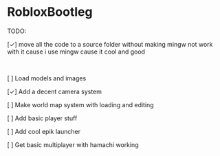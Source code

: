 # RobloxBootleg

<p>TODO:</p>
<p>[✓] move all the code to a source folder without making mingw not work with it cause i use mingw cause it cool and good</p>
<br/>
<p>[ ] Load models and images</p>
<p>[✓] Add a decent camera system</p>
<p>[ ] Make world map system with loading and editing</p>
<p>[ ] Add basic player stuff</p>
<p>[ ] Add cool epik launcher</p>
<p>[ ] Get basic multiplayer with hamachi working</p>
